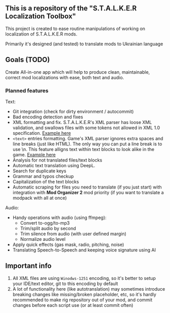 ## This is a repository of the "S.T.A.L.K.E.R Localization Toolbox"
This project is created to ease routine manipulations of working on localization
of S.T.A.L.K.E.R mods.

Primarily it's designed (and tested) to translate mods to Ukrainian language

## Goals (TODO)
Create All-in-one app which will help to produce clean, maintainable, correct
mod localizations with ease, both text and audio.

### Planned features
Text:
- Git integration (check for dirty environment / autocommit)
- Bad encoding detection and fixes
- XML formatting and fix. S.T.A.L.K.E.R's XML parser has loose XML validation,
    and swallows files with some tokens not allowed in XML 1.0 specification.
    [Example here](./examples/)
- `<text>` entries formatting. Game's XML parser ignores extra spaces and line
    breaks (just like HTML). The only way you can put a line break is to use \n.
    This feature alligns text within text blocks to look alike in the game.
    [Example here](./examples/text-entry-formatting.md)
- Analysis for not translated files/text blocks
- Automatic text translation using DeepL.
- Search for duplicate keys
- Grammar and typos checkup
- Capitalization of the text blocks
- Automatic scraping for files you need to translate (if you just start) with
    integration with **Mod Organizer 2** mod priority (if you want to translate
    a modpack with all at once)

Audio:
- Handy operations with audio (using ffmpeg):
    - Convert to-ogg/to-mp3
    - Trim/split audio by second
    - Trim silence from audio (with user defined margin)
    - Normalize audio level
- Apply quick effects (gas mask, radio, pitching, noise)
- Translating Speech-to-Speech and keeping voice signature using AI   

## Important info
1. All XML files are using `Winodws-1251` encoding, so it's better to setup your
IDE/text editor, git to this encoding by default 
2. A lot of functionality here (like autotranslation) may sometimes introduce
breaking changes like missing/broken placeholder, etc, so it's hardly
recommended to make rig repository out of your mod, and commit changes before
each script use (or at least commit often)
